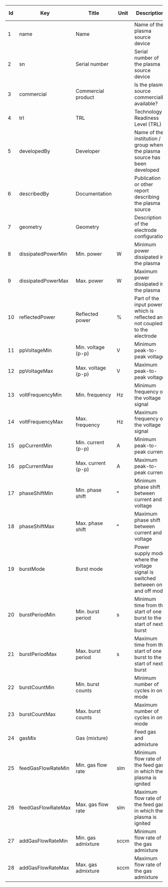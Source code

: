 |Id	| Key                 | Title                     | Unit	| Description                                                                       | Type    | Occ | Allowed values |
|----	| ------------------- | ------------------------- | ----	| --------------------------------------------------------------------------------- | ------- | -------- | ------------- |
|	1	| name                | Name                      | 		| Name of the plasma source device                                                  | string  | 1     |               |
|	2	| sn                  | Serial number             | 		| Serial number of the plasma source device                                         | string  | 1     |               |
|	3	| commercial          | Commercial product        | 		| Is the plasma source commercially available?                                      | string  | 1     |               |
|	4	| trl                 | TRL                       | 		| Technology Readiness Level (TRL)                                                  | number  | 1     |               |
|	5	| developedBy         | Developer                 | 		| Name of the institution / group where the plasma source has been developed        | string  | 1     |               |
|	6	| describedBy         | Documentation             | 		| Publication or other report describing the plasma source                          | string  | 1     |               |
|	7	| geometry            | Geometry                  | 		| Description of the electrode configuration                                        | string  | 1     |               |
|	8	| dissipatedPowerMin  | Min. power             		| 	W	| Minimum power dissipated in the plasma                                            | number  | 0-1    |               |
|	9	| dissipatedPowerMax  | Max. power             		| 	W	| Maximum power dissipated in the plasma                                            | number  | 0-1    |               |
|	10	| reflectedPower      | Reflected power        		| 	%	| Part of the input power which is reflected and not coupled to the electrode       | number  | 0-1    |               |
|	11	| ppVoltageMin        | Min. voltage (p-p)     		| 	V	| Minimum peak-to-peak voltage                                                      | number  | 1     |               |
|	12	| ppVoltageMax        | Max. voltage (p-p)    		 | 	V	| Maximum peak-to-peak voltage                                                      | number  | 1     |               |
|	13	| voltFrequencyMin    | Min. frequency       	 |	 Hz		| Minimum frequency of the voltage signal                                           | number  | 1     |               |
|	14	| voltFrequencyMax    | Max. frequency       	 | 	Hz		| Maximum frequency of the voltage signal                                           | number  | 1     |               |
|	15	| ppCurrentMin        | Min. current (p-p)    		 | 	A	| Minimum peak-to-peak current                                                      | number  | 0-1    |               |
|	16	| ppCurrentMax        | Max. current (p-p)    		 | 	A	| Maximum peak-to-peak current                                                      | number  | 0-1    |               |
|	17	| phaseShiftMin       | Min. phase shift       		| 	°	| Minimum phase shift between current and voltage                                   | number  | 0-1    |               |
|	18	| phaseShiftMax       | Max. phase shift      		 | 	°	| Maximum phase shift between current and voltage                                   | number  | 0-1    |               |
|	19	| burstMode           | Burst mode                | 		| Power supply mode where the voltage signal is switched between on and off mode    | boolean | 1     |               |
|	20	| burstPeriodMin      | Min. burst period     		 | 	s	| Minimum time from the start of one burst to the start of next burst               | number  | 0-1    |               |
|	21	| burstPeriodMax      | Max. burst period     		 | 	s	| Maximum time from the start of one burst to the start of next burst               | number  | 0-1    |               |
|	22	| burstCountMin       | Min. burst counts         | 		| Minimum number of cycles in on mode                                               | number  | 0-1    |               |
|	23	| burstCountMax       | Max. burst counts         | 		| Maximum number of cycles in on mode                                               | number  | 0-1    |               |
|	24	| gasMix              | Gas (mixture)             | 		| Feed gas and admixture                                                            | string  | 1     |               |
|	25	| feedGasFlowRateMin  | Min. gas flow rate 	  	|	slm		| Minimum flow rate of the feed gas in which the plasma is ignited                  | number  | 0-1    |               |
|	26	| feedGasFlowRateMax  | Max. gas flow rate  	 | 	slm		| Maximum flow rate of the feed gas in which the plasma is ignited                  | number  | 0-1    |               |
|	27	| addGasFlowRateMin   | Min. gas admixture  	| 	sccm	| Minimum flow rate of the gas admixture                                            | number  | 0-1    |               |
|	28	| addGasFlowRateMax   | Max. gas admixture  	| 	sccm	| Maximum flow rate of the gas admixture                                            | number  | 0-1    |               |
